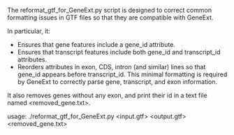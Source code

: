 The reformat_gtf_for_GeneExt.py script is designed to correct common formatting issues in GTF files so that they are compatible with GeneExt. 

In particular, it:
- Ensures that gene features include a gene_id attribute.
- Ensures that transcript features include both gene_id and transcript_id attributes.
- Reorders attributes in exon, CDS, intron (and similar) lines so that gene_id appears before transcript_id.
This minimal formatting is required by GeneExt to correctly parse gene, transcript, and exon information.

It also removes genes without any exon, and print their id in a text file named <removed_gene.txt>.

usage: 
./reformat_gtf_for_GeneExt.py <input.gtf> <output.gtf> <removed_gene.txt>
